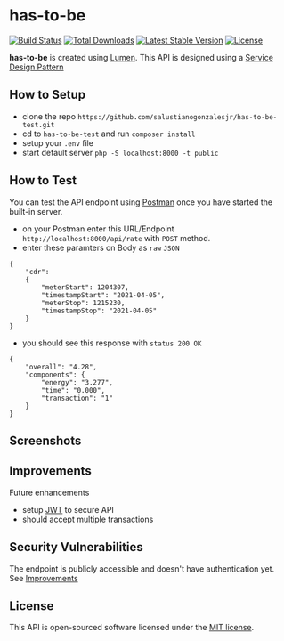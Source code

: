 # has-to-be

[![Build Status](https://travis-ci.org/laravel/lumen-framework.svg)](https://travis-ci.org/laravel/lumen-framework)
[![Total Downloads](https://img.shields.io/packagist/dt/laravel/framework)](https://packagist.org/packages/laravel/lumen-framework)
[![Latest Stable Version](https://img.shields.io/packagist/v/laravel/framework)](https://packagist.org/packages/laravel/lumen-framework)
[![License](https://img.shields.io/packagist/l/laravel/framework)](https://packagist.org/packages/laravel/lumen-framework)

**has-to-be** is created using [Lumen](https://lumen.laravel.com/docs). This API is designed using a [Service Design Pattern](https://blackdeerdev.com/laravel-services-pattern/)

## How to Setup
- clone the repo `https://github.com/salustianogonzalesjr/has-to-be-test.git`
- cd to `has-to-be-test` and run `composer install`
- setup your `.env` file
- start default server `php -S localhost:8000 -t public`

## How to Test
You can test the API endpoint using [Postman](https://www.postman.com/downloads/) once you have started the built-in server.

- on your Postman enter this URL/Endpoint `http://localhost:8000/api/rate` with `POST` method.
- enter these paramters on Body as `raw` `JSON`  
```
{
    "cdr": 
    { 
        "meterStart": 1204307, 
        "timestampStart": "2021-04-05",
        "meterStop": 1215230,
        "timestampStop": "2021-04-05" 
    }
}
```
- you should see this response with `status 200 OK`
```
{
    "overall": "4.28",
    "components": {
        "energy": "3.277",
        "time": "0.000",
        "transaction": "1"
    }
}
```

## Screenshots

## Improvements
Future enhancements 
- setup [JWT](https://jwt.io/) to secure API
- should accept multiple transactions

## Security Vulnerabilities

The endpoint is publicly accessible and doesn't have authentication yet. See [Improvements](https://github.com/salustianogonzalesjr/has-to-be-test#improvements)
## License

This API is open-sourced software licensed under the [MIT license](https://opensource.org/licenses/MIT).



